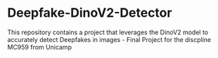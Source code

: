 # Deepfake-DinoV2-Detector
This repository contains a project that leverages the DinoV2 model to accurately detect Deepfakes in images - Final Project for the discpline MC959 from Unicamp
